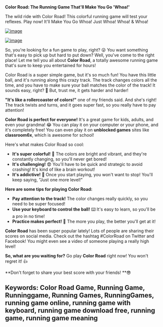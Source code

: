 **Color Road: The Running Game That'll Make You Go 'Whoa!'**


The wild ride with Color Road! This colorful running game will test your reflexes. Play now! It'll Make You Go Whoa! Just Whoa! Whoa! & Whoa!


[![image](https://github.com/user-attachments/assets/9470f91b-9fbe-4c95-ab4e-d9ff8ae71f85)](https://online-generator.github.io/unblockedgames/Color-Road-unblocked/)


[![image](https://github.com/user-attachments/assets/743ba221-d973-417e-ae9b-00b257e985e3)](https://online-generator.github.io/unblockedgames/Color-Road-unblocked/)

So, you're looking for a fun game to play, right? 😜 You want something that's easy to pick up but hard to put down?  Well, you've come to the right place!  Let me tell you all about **Color Road**, a totally awesome running game that's sure to keep you entertained for hours! 

Color Road is a super simple game, but it's so much fun! You have this little ball, and it's running along this crazy track.  The track changes colors all the time, and you have to make sure your ball matches the color of the track!  It sounds easy, right? 🤪 But, trust me, it gets harder and harder! 

**"It's like a rollercoaster of colors!"**  one of my friends said.  And she's right!  The track twists and turns, and it goes super fast, so you really have to pay attention!  

**Color Road is perfect for everyone!**  It's a great game for kids, adults, and even your grandma! 😂 You can play it on your computer or your phone, and it's completely free! You can even play it on **unblocked games** sites like **classroom6x**, which is awesome for school! 

Here's what makes Color Road so cool: 

* **It's super colorful!** 🌈 The colors are bright and vibrant, and they're constantly changing, so you'll never get bored! 
* **It's challenging!**  😨 You'll have to be quick and strategic to avoid crashing! It's kind of like a brain workout!
* **It's addictive!** 🤩 Once you start playing, you won't want to stop! You'll keep saying, "Just one more level!" 

**Here are some tips for playing Color Road:** 

* **Pay attention to the track!** The color changes really quickly, so you need to be super focused! 
* **Use your keyboard to control the ball!** ⌨️  It's easy to learn, so you'll be a pro in no time! 
* **Practice makes perfect!**  💪 The more you play, the better you'll get at it!  

**Color Road** has been super popular lately!  Lots of people are sharing their scores on social media.  Check out the hashtag #ColorRoad on Twitter and Facebook!  You might even see a video of someone playing a really high level!  

**So, what are you waiting for?**  Go play **Color Road** right now!  You won't regret it! 👍 

**Don't forget to share your best score with your friends!  **😎 

## Keywords: Color Road Game, Running Game, Runninggame, Running Games, RunningGames, running game online, running game with keyboard, running game download free, running game, running game meaning

